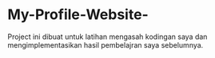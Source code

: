 # My-Profile-Website-
Project ini dibuat untuk latihan mengasah kodingan saya dan mengimplementasikan hasil pembelajran saya sebelumnya.
